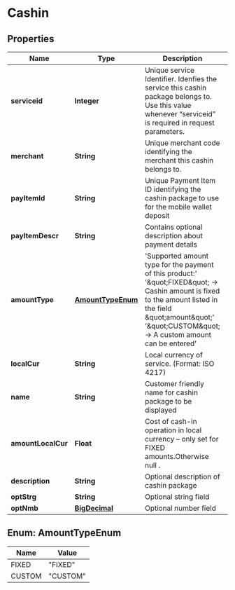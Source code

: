 
# Cashin

## Properties
Name | Type | Description | Notes
------------ | ------------- | ------------- | -------------
**serviceid** | **Integer** | Unique  service Identifier. Idenfies the service this cashin package belongs to. Use this value whenever “serviceid” is required in request parameters. | 
**merchant** | **String** | Unique  merchant code identifying the merchant this cashin belongs to. | 
**payItemId** | **String** | Unique  Payment Item ID identifying the cashin package to use for the mobile wallet deposit | 
**payItemDescr** | **String** | Contains optional description about payment details |  [optional]
**amountType** | [**AmountTypeEnum**](#AmountTypeEnum) | &#39;Supported amount type for the payment of this product:&#39; &#39;\&quot;FIXED\&quot; -&gt; Cashin amount is fixed to the amount listed in the field \&quot;amount\&quot;&#39; &#39;\&quot;CUSTOM\&quot; -&gt; A custom amount can be entered&#39;  | 
**localCur** | **String** | Local currency of service. (Format: ISO 4217) | 
**name** | **String** | Customer friendly name for cashin package to be displayed | 
**amountLocalCur** | **Float** | Cost of cash-in operation in local currency – only set for FIXED amounts.Otherwise null . |  [optional]
**description** | **String** | Optional description of cashin package |  [optional]
**optStrg** | **String** | Optional string field |  [optional]
**optNmb** | [**BigDecimal**](BigDecimal.md) | Optional number field |  [optional]


<a name="AmountTypeEnum"></a>
## Enum: AmountTypeEnum
Name | Value
---- | -----
FIXED | &quot;FIXED&quot;
CUSTOM | &quot;CUSTOM&quot;



